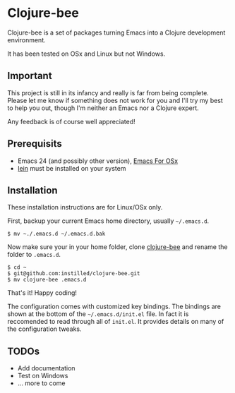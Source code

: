 Clojure-bee
===========

Clojure-bee is a set of packages turning Emacs into a Clojure development environment. 

It has been tested on OSx and Linux but not Windows. 

Important
---------
This project is still in its infancy and really is far from being complete. 
Please let me know if something does not work for you and I'll try my best to help
you out, though I'm neither an Emacs nor a Clojure expert. 

Any feedback is of course well appreciated!

Prerequisits
------------
* Emacs 24 (and possibly other version), [Emacs For OSx](http://emacsformacosx.com/)
* [lein](https://github.com/technomancy/leiningen) must be installed on your system


Installation
------------
These installation instructions are for Linux/OSx only. 

First, backup your current Emacs home directory, usually `~/.emacs.d`. 

    $ mv ~./.emacs.d ~/.emacs.d.bak

Now make sure your in your home folder, clone [clojure-bee](https://github.com/instilled/clojure-bee) 
and rename the folder to `.emacs.d`. 

    $ cd ~
    $ git@github.com:instilled/clojure-bee.git
    $ mv clojure-bee .emacs.d

That's it! Happy coding!

The configuration comes with customized key bindings. The bindings are shown at 
the bottom of the `~/.emacs.d/init.el` file. In fact it is reccomended to read through
all of `init.el`. It provides details on many of the configuration tweaks.  

TODOs
-----
* Add documentation
* Test on Windows
* ... more to come
